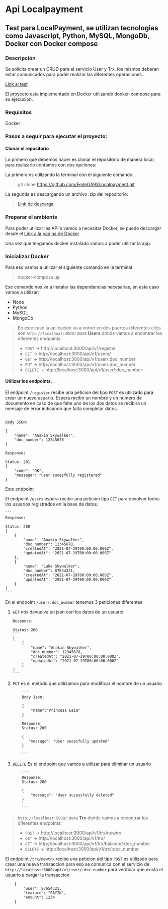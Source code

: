# Api Localpayment

## Test para LocalPayment, se utilizan tecnologias como Javascript, Python, MySQL, MongoDb, Docker con Docker compose

### Descripción

Se solicita crear un CRUD para el servicio User y Trx,
los mismos deberan estar comunicados para poder realizar las diferentes operaciones.

[Link al test](https://github.com/FedeGA93/localpayment/blob/860b99bda507aee7b30465dae45755425c22c514/test_lp.pdf)

El proyecto esta implementado en Docker utilizando docker-compose para su ejecucion.

### Requisitos

Docker

### Pasos a seguir para ejecutar el proyecto:

#### Clonar el repositorio

Lo primero que debemos hacer es clonar el repositorio de manera local,
para realizarlo contamos con dos opciones:

La primera es utilizando la terminal con el siguiente comando:

> git clone https://github.com/FedeGA93/localpayment.git

La segunda es descargando un archivo .zip del repositorio:

> [Link de descarga](https://github.com/FedeGA93/localpayment/archive/refs/heads/main.zip)

### Preparar el ambiente

Para poder utilizar las API's vamos a necesitar Docker, se puede descargar desde el [Link a la pagina de Docker](https://www.docker.com/)

Una vez que tengamos docker instalado vamos a poder utilizar la app.

### Inicializar Docker

Para eso vamos a utilizar el siguiente comando en la terminal

> docker-compose up

Ese comando nos va a instalar las dependencias necesarias, en este caso vamos a utilizar:

- Node
- Python
- MySQL
- MongoDb

> En este caso la aplicación va a correr en dos puertos diferentes ellos son
> `http://localhost:3000/` para **Users**
> donde vamos a encontrar los diferentes endpoints:
>
> - `POST` -> http://localhost:3000/api/v1/register
> - `GET` -> http://localhost:3000/api/v1/users/
> - `GET` -> http://localhost:3000/api/v1/user/:doc_number
> - `PUT` -> http://localhost:3000/api/v1/user/:doc_number
> - `DELETE` -> http://localhost:3000/api/v1/user/:doc_number

#### Utilizar los endpoints.

El endpoint `/register` recibe una peticion del tipo `POST` es utilizado para crear un nuevo usuario.
Espera recibir un nombre y un numero de documento en caso de que falte uno de los dos datos se recibira un mensaje de error indicando que falta completar datos.

```

Body JSON:

{
    "name": "Anakin Skywalker",
    "doc_number": 12345678
}

Response:

Status: 201
{
    "code": "OK",
    "message": "user sucesfully registered"
}

```

Este endpoint

El endpoint `/users` espera recibir una peticion tipo `GET` para devolver todos los usuarios registrados en la base de datos.

    ```
    Response:

    Status: 200
    [
        {
            "name": "Anakin Skywalker",
            "doc_number": 12345678,
            "createdAt": "2021-07-29T00:00:00.000Z",
            "updatedAt": "2021-07-29T00:00:00.000Z"
        },
        {
            "name": "Luke Skywalker",
            "doc_number": 87654321,
            "createdAt": "2021-07-29T00:00:00.000Z",
            "updatedAt": "2021-07-29T00:00:00.000Z"
        }
    ]
    ```

En el endpoint `/user/:doc_number` tenemos 3 peticiones diferentes

1.  `GET` nos devuelve un json con los datos de un usuario

        Response:

        Status: 200
        ```
        [
            {
                "name": "Anakin Skywalker",
                "doc_number": 12345678,
                "createdAt": "2021-07-29T00:00:00.000Z",
                "updatedAt": "2021-07-29T00:00:00.000Z"
            }
        ]
        ```

2.  `PUT` es el metodo que utilizamos para modificar el nombre de un usuario

            ```
            Body Json:

            {
                "name":"Princess Leia"
            }

            Response:
            Status: 200

            {
               "message": "User sucesfully updated"
            }

            ```

3.  `DELETE` Es el endpoint que vamos a utilizar para eliminar un usuario

            ```
            Response:
            Status: 200

            {
                "message": "User sucessfully deleted"
            }

            ```

> `http://localhost:5000/` para **Trx**
> donde vamos a encontrar los diferentes endpoints:
>
> - `POST` -> http://localhost:3000/api/v1/trx/newtrx
> - `GET` -> http://localhost:3000/api/v1/trx/
> - `GET` -> http://localhost:3000/api/v1/trx/balance/:doc_number
> - `DELETE` -> http://localhost:3000/api/v1/trx/:doc_number

El endpoint `/trx/newtrx` recibe una peticion del tipo `POST` es utilizado para crear una nueva transaccion para eso se comunica con el servicio de `http://localhost:3000/api/v1/user/:doc_number` para verificar que exista el usuario a cargar la transaccion

```
    {
        "user": 87654321,
        "feature": "PAYIN",
        "amount": 1234
    }
```